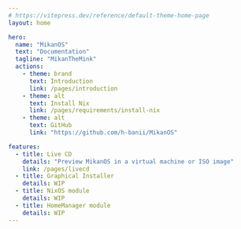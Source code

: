 ```yaml
---
# https://vitepress.dev/reference/default-theme-home-page
layout: home

hero:
  name: "MikanOS"
  text: "Documentation"
  tagline: "MikanTheMink"
  actions:
    - theme: brand
      text: Introduction
      link: /pages/introduction
    - theme: alt
      text: Install Nix
      link: /pages/requirements/install-nix
    - theme: alt
      text: GitHub
      link: "https://github.com/h-banii/MikanOS"

features:
  - title: Live CD
    details: "Preview MikanOS in a virtual machine or ISO image"
    link: /pages/livecd
  - title: Graphical Installer
    details: WIP
  - title: NixOS module
    details: WIP
  - title: HomeManager module
    details: WIP
---
```



